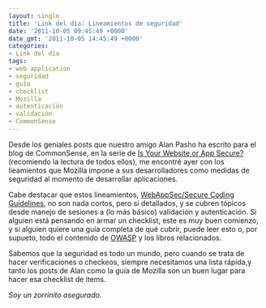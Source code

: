 ```yaml
---
layout: single
title: 'Link del día: Lineamientos de seguridad'
date: '2011-10-05 09:45:49 +0000'
date_gmt: '2011-10-05 14:45:49 +0000'
categories:
- Link del día
tags:
- web application
- seguridad
- guía
- checklist
- Mozilla
- autenticación
- validación
- CommonSense
---
```


Desde los geniales posts que nuestro amigo Alan Pasho ha escrito para el blog de CommonSense, en la serie de [Is Your Website or App Secure?](http://blog.getcs.com/search-results/?cx=partner-pub-3273924736835096%3A2f5a9xbeodv&amp;cof=FORID%3A11&amp;ie=ISO-8859-1&amp;q=is+your+website+secure&amp;x=0&amp;y=0&amp;siteurl=blog.getcs.com%2Fpage%2F4%2F) (recomiendo la lectura de todos ellos), me encontré ayer con los lieamientos que Mozilla impone a sus desarrolladores como medidas de seguridad al momento de desarrollar aplicaciones.

Cabe destacar que estos lineamientos, [WebAppSec/Secure Coding Guidelines](https://wiki.mozilla.org/WebAppSec/Secure_Coding_Guidelines), no son nada cortos, pero sí detallados, y se cubren tópicos desde manejo de sesiones a (lo más básico) validación y autenticación. Si alguien está pensando en armar un checklist, este es muy buen comienzo, y si alguien quiere una guía completa de qué cubrir, puede leer esto o, por supueto, todo el contenido de [OWASP](https://www.owasp.org/index.php/Main_Page) y los libros relacionados.

Sabemos que la seguridad es todo un mundo, pero cuando se trata de hacer verificaciones o checkeos, siempre necesitamos una lista rápida,y tanto los posts de Alan como la guía de Mozilla son un buen lugar para hacer esa checklist de items.

_Soy un zorrinito asegurado._
